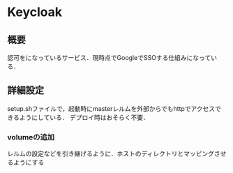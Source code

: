 # Keycloak

## 概要

認可をになっているサービス．現時点でGoogleでSSOする仕組みになっている．

## 詳細設定

setup.shファイルで，起動時にmasterレルムを外部からでもhttpでアクセスできるようにしている．
デプロイ時はおそらく不要．

### volumeの追加

レルムの設定などを引き継げるように．ホストのディレクトリとマッピングさせるようにする

